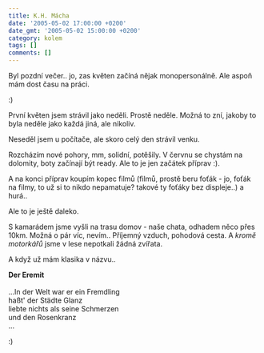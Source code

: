 ```yaml
---
title: K.H. Mácha
date: '2005-05-02 17:00:00 +0200'
date_gmt: '2005-05-02 15:00:00 +0200'
category: kolem
tags: []
comments: []
---
```

<p>Byl pozdní večer.. jo, zas květen začíná nějak monopersonálně. Ale aspoň mám dost času na práci.</p>
<p>:)</p>
<p>První květen jsem strávil jako neděli. Prostě neděle. Možná to zní, jakoby to byla neděle jako
každá jiná, ale nikoliv.</p>
<p>Neseděl jsem u počítače, ale skoro celý den strávil venku.</p>
<p>Rozcházím nové pohory, mm, solidní, potěšily. V červnu se chystám na dolomity,
boty začínají být ready. Ale to je jen začátek příprav :).</p>
<p>A na konci příprav koupím kopec filmů (filmů, prostě beru foťák - jo, foťák na filmy,
to už si to nikdo nepamatuje? takové ty foťáky bez displeje..) a hurá..</p>
<p>Ale to je ještě daleko.</p>
<p>S kamarádem jsme vyšli na trasu domov - naše chata, odhadem něco přes 10km. Možná o pár víc,
nevím.. Příjemný vzduch, pohodová cesta. A <em>kromě motorkářů</em> jsme v lese nepotkali
žádná zvířata.</p>
<p>A když už mám klasika v názvu..</p>
<p class="odsazeny"><strong>Der Eremit</strong><br><br>...In der Welt war er ein Fremdling<br>haßt' der Städte Glanz<br>liebte nichts als seine Schmerzen<br>und den Rosenkranz<br>...</p>
<p>:)</p>
